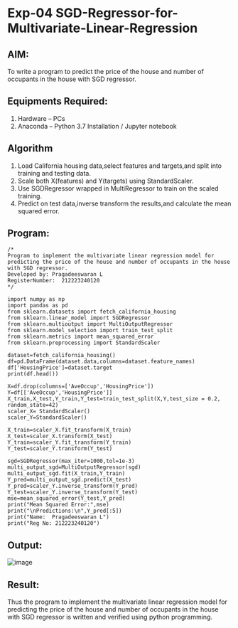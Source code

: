 # Exp-04 SGD-Regressor-for-Multivariate-Linear-Regression

## AIM:
To write a program to predict the price of the house and number of occupants in the house with SGD regressor.

## Equipments Required:
1. Hardware – PCs
2. Anaconda – Python 3.7 Installation / Jupyter notebook

## Algorithm
1. Load California housing data,select features and targets,and split into training and testing data.
2. Scale both X(features) and Y(targets) using StandardScaler.
3. Use SGDRegressor wrapped in MultiRegressor to train on the scaled training.
4. Predict on test data,inverse transform the results,and calculate the mean squared error.


## Program:
```
/*
Program to implement the multivariate linear regression model for predicting the price of the house and number of occupants in the house with SGD regressor.
Developed by: Pragadeeswaran L
RegisterNumber:  212223240120
*/

import numpy as np
import pandas as pd
from sklearn.datasets import fetch_california_housing
from sklearn.linear_model import SGDRegressor
from sklearn.multioutput import MultiOutputRegressor
from sklearn.model_selection import train_test_split
from sklearn.metrics import mean_squared_error
from sklearn.preprocessing import StandardScaler

dataset=fetch_california_housing()
df=pd.DataFrame(dataset.data,columns=dataset.feature_names)
df['HousingPrice']=dataset.target
print(df.head())

X=df.drop(columns=['AveOccup','HousingPrice'])
Y=df[['AveOccup','HousingPrice']]
X_train,X_test,Y_train,Y_test=train_test_split(X,Y,test_size = 0.2, random_state=42)
scaler_X= StandardScaler()
scaler_Y=StandardScaler()

X_train=scaler_X.fit_transform(X_train)
X_test=scaler_X.transform(X_test)
Y_train=scaler_Y.fit_transform(Y_train)
Y_test=scaler_Y.transform(Y_test)

sgd=SGDRegressor(max_iter=1000,tol=1e-3)
multi_output_sgd=MultiOutputRegressor(sgd)
multi_output_sgd.fit(X_train,Y_train)
Y_pred=multi_output_sgd.predict(X_test)
Y_pred=scaler_Y.inverse_transform(Y_pred)
Y_test=scaler_Y.inverse_transform(Y_test)
mse=mean_squared_error(Y_test,Y_pred)
print("Mean Squared Error:",mse)
print("\nPredictions:\n",Y_pred[:5])
print("Name:  Pragadeeswaran L")
print("Reg No: 212223240120")

```

## Output:
![image](https://github.com/user-attachments/assets/37714bee-f7d3-4933-9615-502fd7b714a4)



## Result:
Thus the program to implement the multivariate linear regression model for predicting the price of the house and number of occupants in the house with SGD regressor is written and verified using python programming.
